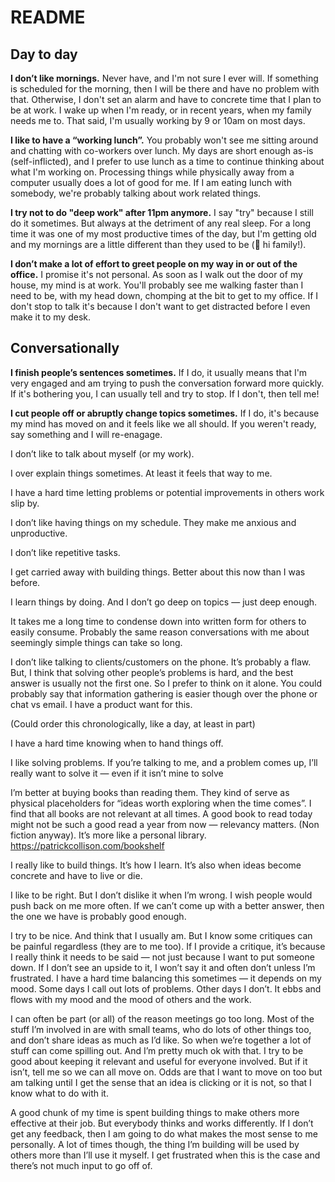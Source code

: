 # README

## Day to day

**I don’t like mornings.**
Never have, and I'm not sure I ever will.
If something is scheduled for the morning, then I will be there and have no problem with that.
Otherwise, I don't set an alarm and have to concrete time that I plan to be at work.
I wake up when I'm ready, or in recent years, when my family needs me to.
That said, I'm usually working by 9 or 10am on most days.

**I like to have a “working lunch”.**
You probably won't see me sitting around and chatting with co-workers over lunch.
My days are short enough as-is (self-inflicted),
and I prefer to use lunch as a time to continue thinking about what I'm working on.
Processing things while physically away from a computer usually does a lot of good for me.
If I am eating lunch with somebody, we're probably talking about work related things.

**I try not to do "deep work" after 11pm anymore.**
I say "try" because I still do it sometimes.
But always at the detriment of any real sleep.
For a long time it was one of my most productive times of the day,
but I'm getting old and my mornings are a little different than they used to be (👋 hi family!).

**I don’t make a lot of effort to greet people on my way in or out of the office.**
I promise it's not personal.
As soon as I walk out the door of my house, my mind is at work.
You'll probably see me walking faster than I need to be,
with my head down,
chomping at the bit to get to my office.
If I don't stop to talk it's because I don't want to get distracted before I even make it to my desk.

## Conversationally

**I finish people’s sentences sometimes.**
If I do, it usually means that I'm very engaged and am trying to push the conversation forward more quickly.
If it's bothering you, I can usually tell and try to stop. If I don't, then tell me!

**I cut people off or abruptly change topics sometimes.**
If I do, it's because my mind has moved on and it feels like we all should.
If you weren't ready, say something and I will re-enagage.





I don’t like to talk about myself (or my work).

I over explain things sometimes. At least it feels that way to me.

I have a hard time letting problems or potential improvements in others work slip by.

I don’t like having things on my schedule. They make me anxious and unproductive.

I don’t like repetitive tasks.

I get carried away with building things. Better about this now than I was before.

I learn things by doing. And I don’t go deep on topics — just deep enough.

It takes me a long time to condense down into written form for others to easily consume. Probably the same reason conversations with me about seemingly simple things can take so long.

I don’t like talking to clients/customers on the phone. It’s probably a flaw. But, I think that solving other people’s problems is hard, and the best answer is usually not the first one. So I prefer to think on it alone. You could probably say that information gathering is easier though over the phone or chat vs email. I have a product want for this.

(Could order this chronologically, like a day, at least in part)

I have a hard time knowing when to hand things off.

I like solving problems. If you’re talking to me, and a problem comes up, I’ll really want to solve it — even if it isn’t mine to solve

I’m better at buying books than reading them. They kind of serve as physical placeholders for “ideas worth exploring when the time comes”. I find that all books are not relevant at all times. A good book to read today might not be such a good read a year from now — relevancy matters. (Non fiction anyway). It’s more like a personal library. https://patrickcollison.com/bookshelf

I really like to build things. It’s how I learn. It’s also when ideas become concrete and have to live or die.

I like to be right. But I don’t dislike it when I’m wrong. I wish people would push back on me more often. If we can’t come up with a better answer, then the one we have is probably good enough.

I try to be nice. And think that I usually am. But I know some critiques can be painful regardless (they are to me too). If I provide a critique, it’s because I really think it needs to be said — not just because I want to put someone down. If I don’t see an upside to it, I won’t say it and often don’t unless I’m frustrated. I have a hard time balancing this sometimes — it depends on my mood. Some days I call out lots of problems. Other days I don’t. It ebbs and flows with my mood and the mood of others and the work.

I can often be part (or all) of the reason meetings go too long. Most of the stuff I’m involved in are with small teams, who do lots of other things too, and don’t share ideas as much as I’d like. So when we’re together a lot of stuff can come spilling out. And I’m pretty much ok with that. I try to be good about keeping it relevant and useful for everyone involved. But if it isn’t, tell me so we can all move on. Odds are that I want to move on too but am talking until I get the sense that an idea is clicking or it is not, so that I know what to do with it.

A good chunk of my time is spent building things to make others more effective at their job. But everybody thinks and works differently. If I don’t get any feedback, then I am going to do what makes the most sense to me personally. A lot of times though, the thing I’m building will be used by others more than I’ll use it myself. I get frustrated when this is the case and there’s not much input to go off of.
